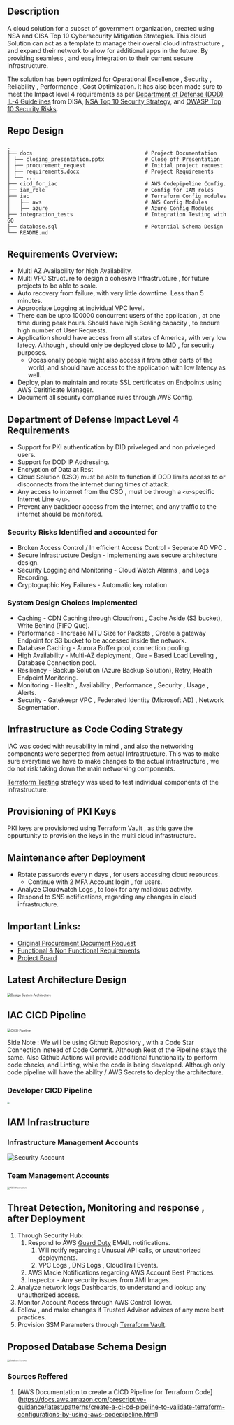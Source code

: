 ## Description

A cloud solution for a subset of government organization, created using NSA and CISA  Top 10 Cybersecurity Mitigation Strategies. This cloud Solution can act as a template to manage their overall cloud infrastructure , and expand their network to allow for additional apps in the future. By providing seamless , and easy integration to their current secure infrastructure.

The solution has been optimized for Operational Excellence , Security , Reliability , Performance , Cost Optimization. It has also been made sure to meet the Impact level 4 requirements as per [Department of  Defense (DOD) IL-4 Guidelines](./docs/DOD_IL_Requirements.pdf) from DISA, [NSA Top 10 Security Strategy](./docs/NSA_Top10_Security_Strategy.pdf), and [OWASP Top 10 Security Risks](https://owasp.org/www-project-top-ten/).

## Repo Design

```
.
├── docs 									# Project Documentation
│ ├── closing_presentation.pptx 			# Close off Presentation
│ ├── procurement_request 					# Initial project request
│ ├── requirements.docx 					# Project Requirements
│ └── ...
├── cicd_for_iac 							# AWS Codepipeline Config.
├── iam_role 								# Config for IAM roles 
├── iac 									# Terraform Config modules
│	├── aws									# AWS Config Modules
│	├── azure								# Azure Config Modules
├── integration_tests						# Integration Testing with GO
├── database.sql 							# Potential Schema Design
└── README.md

```

## Requirements Overview:

- Multi AZ Availability for high Availability.
- Multi VPC Structure to design a cohesive Infrastructure , for future projects to be able to scale.
- Auto recovery from failure, with very little downtime. Less than 5 minutes.
- Appropriate Logging at individual VPC level.
- There can be upto 100000 concurrent users of the application , at one time during peak hours. Should have high Scaling capacity , to endure high number of User Requests.
- Application should have access from all states of America, with very low latecy. Although , should only be deployed close to MD , for security purposes.
  - Occasionally people might also access it from other parts of the world, and should have access to the application with low latency as well.
- Deploy, plan to maintain and rotate SSL certificates on Endpoints using AWS Ceritificate Manager.
- Document all security compliance rules through AWS Config.

## Department of Defense Impact Level 4 Requirements

- Support for PKI authentication by DID priveleged and non priveleged users.
- Support for DOD IP Addressing.
- Encryption of Data at Rest
- Cloud Solution (CSO) must be able to function if DOD limits access to or disconnects from the internet during times of attack.
- Any access to internet from the CSO , must be through a `<u>`specific Internet Line `</u>`.
- Prevent any backdoor access from the internet, and any traffic to the internet should be monitored.

### Security Risks Identified and accounted for

- Broken Access Control / In efficient Access Control - Seperate AD VPC .
- Secure Infrastructure Design - Implementing aws secure architecture design.
- Security Logging and Monitoring - Cloud Watch Alarms , and Logs Recording.
- Cryptographic Key Failures - Automatic key rotation

### System Design Choices Implemented

* Caching - CDN Caching through Cloudfront , Cache Aside (S3 bucket), Write Behind (FIFO Que).
* Performance - Increase MTU Size for Packets , Create a gateway Endpoint for S3 bucket to be accessed inside the network.
* Database Caching - Aurora Buffer pool, connection pooling.
* High Availability - Multi-AZ deployment , Que - Based Load Leveling , Database Connection pool.
* Resiliency - Backup Solution (Azure Backup Solution), Retry, Health Endpoint Monitoring.
* Monitoring - Health , Availability , Performance , Security , Usage , Alerts.
* Security - Gatekeepr VPC , Federated Identity (Microsoft AD) , Network Segmentation.

## Infrastructure as Code Coding Strategy

IAC was coded with reusability in mind , and also the networking components were seperated from actual Infrastructure. This was to make sure everytime we have to make changes to the actual infrastructure , we do not risk taking down the main networking components.

[Terraform Testing](https://www.hashicorp.com/blog/testing-hashicorp-terraform) strategy was used to test individual components of the infrastructure.

## Provisioning of PKI Keys

PKI keys are provisioned using Terraform Vault , as this gave the oppurtunity to provision the keys in the multi cloud infrastructure.

## Maintenance after Deployment

- Rotate passwords every n days , for users accessing cloud resources.
  - Continue with 2 MFA Account login , for users.
- Analyze Cloudwatch Logs , to look for any malicious activity.
- Respond to SNS notifications, regarding any changes in cloud infrastructure.

## Important Links:

- [Original Procurement Document Request](./docs/procurement_request.pdf)
- [Functional &amp; Non Functional Requirements](./docs/requirements.docx)
- [Project Board](https://github.com/users/arshappleid/projects/4/views/1)

## Latest Architecture Design

<img src="./images/architecture.png" alt="Design System Architecture" style="zoom: 50%;" />

## IAC CICD Pipeline

<img src="./images/cicd_pipeline.png" alt="CICD Pipeline" style="zoom: 50%;" />

Side Note : We will be using Github Repository , with a Code Star Connection instead of Code Commit. Although Rest of the Pipeline stays the same. Also Github Actions will provide additional functionality to perform code checks, and Linting, while the code is being developed. Although only code pipeline will have the ability / AWS Secrets to deploy the architecture.

### Developer CICD Pipeline

<img src="/Users/pdeol/code/github_projects/cloud_gov/images/developer_cicd.png" style="zoom: 33%;" />

## IAM Infrastructure

### Infrastructure Management Accounts

![Security Account](./images/Security_account.png)

### Team Management Accounts

<img src="./images/IAM_Infrastructure.png" alt="IAM Infrastructure" style="zoom: 33%;" />

## Threat Detection, Monitoring and response , after Deployment

1. Through Security Hub:
   1. Respond to AWS [Guard Duty](https://aws.amazon.com/guardduty/) EMAIL notifications.
      1. Will notify regarding : Unusual API calls, or unauthorized deployments.
      2. VPC Logs , DNS Logs , CloudTrail Events.
   2. AWS Macie Notifications regarding AWS Account Best Practices.
   3. Inspector - Any security issues from AMI Images.
2. Analyze network logs Dashboards, to understand and lookup any unauthorized access.
3. Monitor Account Access through AWS Control Tower.
4. Follow , and make changes if Trusted Advisor advices of any more best practices.
5. Provision SSM Parameters through [Terraform Vault](https://registry.terraform.io/providers/hashicorp/vault/latest/docs).

## Proposed Database Schema Design

<img src="./docs/ER_Diagram.png" alt="Database Schema" style="zoom: 33%;" />

### Sources Reffered

1. [AWS Documentation to create a CICD Pipeline for Terraform Code] (https://docs.aws.amazon.com/prescriptive-guidance/latest/patterns/create-a-ci-cd-pipeline-to-validate-terraform-configurations-by-using-aws-codepipeline.html)
